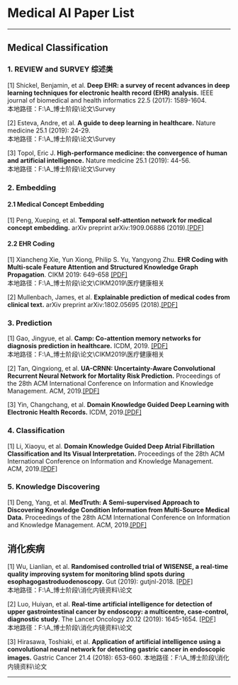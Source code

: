 # Medical AI Paper List
***
## Medical Classification
### 1. REVIEW and SURVEY 综述类
[1] Shickel, Benjamin, et al. **Deep EHR: a survey of recent advances in deep learning techniques for electronic health record (EHR) analysis.** IEEE journal of biomedical and health informatics 22.5 (2017): 1589-1604.  
本地路径：F:\A_博士阶段\论文\Survey      

[2] Esteva, Andre, et al. **A guide to deep learning in healthcare.** Nature medicine 25.1 (2019): 24-29.  
本地路径：F:\A_博士阶段\论文\Survey      

[3] Topol, Eric J. **High-performance medicine: the convergence of human and artificial intelligence.** Nature medicine 25.1 (2019): 44-56.  
本地路径：F:\A_博士阶段\论文\Survey   

### 2. Embedding
#### 2.1 Medical Concept Embedding
[1] Peng, Xueping, et al. **Temporal self-attention network for medical concept embedding.** arXiv preprint arXiv:1909.06886 (2019).[[PDF]](https://arxiv.org/pdf/1909.06886.pdf)

#### 2.2 EHR Coding
[1] Xiancheng Xie, Yun Xiong, Philip S. Yu, Yangyong Zhu. **EHR Coding with Multi-scale Feature Attention and Structured Knowledge Graph Propagation**. CIKM 2019: 649-658 [[PDF]](http://delivery.acm.org/10.1145/3360000/3357897/p649-xie.pdf?ip=211.87.239.55&id=3357897&acc=OPEN&key=BF85BBA5741FDC6E%2EBA9BBD89F2E1EC6A%2E4D4702B0C3E38B35%2E6D218144511F3437&__acm__=1575427234_a9f472fe217137daaa87426759aa5dc1)  
本地路径：F:\A_博士阶段\论文\CIKM2019\医疗健康相关  

[2] Mullenbach, James, et al. **Explainable prediction of medical codes from clinical text.** arXiv preprint arXiv:1802.05695 (2018).[[PDF]](https://arxiv.org/pdf/1802.05695.pdf)  

### 3. Prediction
[1] Gao, Jingyue, et al. **Camp: Co-attention memory networks for diagnosis prediction in healthcare.** ICDM, 2019. [[PDF]](https://jygao97.github.io/papers/CAMP_ICDM19_long.pdf)  
本地路径：F:\A_博士阶段\论文\CIKM2019\医疗健康相关

[2] Tan, Qingxiong, et al. **UA-CRNN: Uncertainty-Aware Convolutional Recurrent Neural Network for Mortality Risk Prediction.** Proceedings of the 28th ACM International Conference on Information and Knowledge Management. ACM, 2019.[[PDF]](http://delivery.acm.org/10.1145/3360000/3357884/p109-tan.pdf?ip=211.87.239.55&id=3357884&acc=ACTIVE%20SERVICE&key=BF85BBA5741FDC6E%2EBA9BBD89F2E1EC6A%2E4D4702B0C3E38B35%2E4D4702B0C3E38B35&__acm__=1576813028_16f942d129d2e60f5bd96ca1174e62a4)

[3] Yin, Changchang, et al. **Domain Knowledge Guided Deep Learning with Electronic Health Records.** ICDM, 2019.[[PDF]](https://pdfs.semanticscholar.org/7007/fb3b4c316b2146057f2ba12f3cf0ba5dcbd0.pdf)

### 4. Classification
[1] Li, Xiaoyu, et al. **Domain Knowledge Guided Deep Atrial Fibrillation Classification and Its Visual Interpretation.** Proceedings of the 28th ACM International Conference on Information and Knowledge Management. ACM, 2019.[[PDF]](http://delivery.acm.org/10.1145/3360000/3357998/p129-li.pdf?ip=211.87.239.55&id=3357998&acc=ACTIVE%20SERVICE&key=BF85BBA5741FDC6E%2EBA9BBD89F2E1EC6A%2E4D4702B0C3E38B35%2E4D4702B0C3E38B35&__acm__=1576813170_a9dbbee15ab45ae129d8641a68bb7e70)

### 5. Knowledge Discovering
[1] Deng, Yang, et al. **MedTruth: A Semi-supervised Approach to Discovering Knowledge Condition Information from Multi-Source Medical Data.** Proceedings of the 28th ACM International Conference on Information and Knowledge Management. ACM, 2019.[[PDF]](http://delivery.acm.org/10.1145/3360000/3357934/p719-deng.pdf?ip=211.87.239.55&id=3357934&acc=ACTIVE%20SERVICE&key=BF85BBA5741FDC6E%2EBA9BBD89F2E1EC6A%2E4D4702B0C3E38B35%2E4D4702B0C3E38B35&__acm__=1576812887_19dd1480132a90b9995fe5a8c4fa37ff)

## 消化疾病
[1] Wu, Lianlian, et al. **Randomised controlled trial of WISENSE, a real-time quality improving system for monitoring blind spots during esophagogastroduodenoscopy.** Gut (2019): gutjnl-2018. [[PDF]](https://gut.bmj.com/content/gutjnl/68/12/2161.full.pdf)  
本地路径：F:\A_博士阶段\消化内镜资料\论文     

[2] Luo, Huiyan, et al. **Real-time artificial intelligence for detection of upper gastrointestinal cancer by endoscopy: a multicentre, case-control, diagnostic study**. The Lancet Oncology 20.12 (2019): 1645-1654. [[PDF]](https://gut.bmj.com/content/gutjnl/68/12/2161.full.pdf)  
本地路径：F:\A_博士阶段\消化内镜资料\论文    

[3] Hirasawa, Toshiaki, et al. **Application of artificial intelligence using a convolutional neural network for detecting gastric cancer in endoscopic images.** Gastric Cancer 21.4 (2018): 653-660. 
本地路径：F:\A_博士阶段\消化内镜资料\论文  

***
